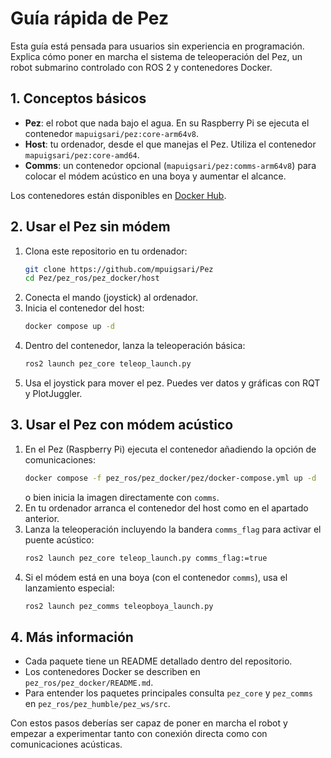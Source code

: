 # Guía rápida de Pez

Esta guía está pensada para usuarios sin experiencia en programación. Explica cómo poner en marcha el sistema de teleoperación del Pez, un robot submarino controlado con ROS 2 y contenedores Docker.

## 1. Conceptos básicos

- **Pez**: el robot que nada bajo el agua. En su Raspberry Pi se ejecuta el contenedor `mapuigsari/pez:core-arm64v8`.
- **Host**: tu ordenador, desde el que manejas el Pez. Utiliza el contenedor `mapuigsari/pez:core-amd64`.
- **Comms**: un contenedor opcional (`mapuigsari/pez:comms-arm64v8`) para colocar el módem acústico en una boya y aumentar el alcance.

Los contenedores están disponibles en [Docker Hub](https://hub.docker.com/r/mapuigsari/pez).

## 2. Usar el Pez sin módem

1. Clona este repositorio en tu ordenador:
   ```bash
   git clone https://github.com/mpuigsari/Pez
   cd Pez/pez_ros/pez_docker/host
   ```
2. Conecta el mando (joystick) al ordenador.
3. Inicia el contenedor del host:
   ```bash
   docker compose up -d
   ```
4. Dentro del contenedor, lanza la teleoperación básica:
   ```bash
   ros2 launch pez_core teleop_launch.py
   ```
5. Usa el joystick para mover el pez. Puedes ver datos y gráficas con RQT y PlotJuggler.

## 3. Usar el Pez con módem acústico

1. En el Pez (Raspberry Pi) ejecuta el contenedor añadiendo la opción de comunicaciones:
   ```bash
   docker compose -f pez_ros/pez_docker/pez/docker-compose.yml up -d
   ```
   o bien inicia la imagen directamente con `comms`.
2. En tu ordenador arranca el contenedor del host como en el apartado anterior.
3. Lanza la teleoperación incluyendo la bandera `comms_flag` para activar el puente acústico:
   ```bash
   ros2 launch pez_core teleop_launch.py comms_flag:=true
   ```
4. Si el módem está en una boya (con el contenedor `comms`), usa el lanzamiento especial:
   ```bash
   ros2 launch pez_comms teleopboya_launch.py
   ```

## 4. Más información

- Cada paquete tiene un README detallado dentro del repositorio.
- Los contenedores Docker se describen en `pez_ros/pez_docker/README.md`.
- Para entender los paquetes principales consulta `pez_core` y `pez_comms` en `pez_ros/pez_humble/pez_ws/src`.

Con estos pasos deberías ser capaz de poner en marcha el robot y empezar a experimentar tanto con conexión directa como con comunicaciones acústicas.
